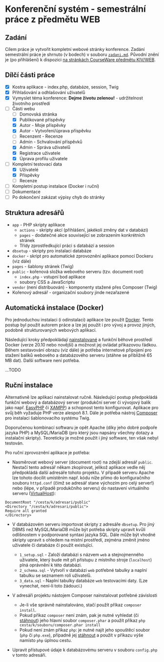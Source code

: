 # Konferenční systém - semestrální práce z předmětu WEB
## Zadání
Cílem práce je vytvořit kompletní webové stránky konference.
Zadání semestrální práce je shrnuto (v bodech)
v souboru [`zadani.md`](zadani.md). Původní znění je (po přihlášení) k dispozici
[na stránkách CourseWare předmětu KIV/WEB](https://courseware.zcu.cz/portal/studium/courseware/kiv/web/samostatna-prace/index.html).

## Dílčí části práce
- [x] Kostra aplikace - index.php, databáze, session, Twig
- [x] Přihlašování a odhlašování uživatelů
- [X] Vymyslet téma konference: **Dejme životu zelenou!** - udržitelnost životního prostředí
- [ ] Části webu
    - [ ] Domovská stránka
    - [X] Publikované příspěvky
    - [X] Autor - Moje příspěvky
    - [X] Autor - Vytvoření/úprava příspěvku
    - [ ] Recenzent - Recenze
    - [ ] Admin - Schvalování příspěvků
    - [X] Admin - Správa uživatelů
    - [X] Registrace uživatele
    - [X] Úprava profilu uživatele
- [ ] Kompletní testovací data
    - [X] Uživatelé
    - [X] Příspěvky
    - [ ] Recenze
- [ ] Kompletní postup instalace (Docker i ruční)
- [ ] Dokumentace
- [ ] Po dokončení zakázat výpisy chyb do stránky

## Struktura adresářů
* `app` - PHP skripty aplikace
	* `actions` - skripty akcí (přihlášení, jakékoli změny dat v databázi)
	* `pages` - dodatečné akce související se zobrazením konkrétních stránek
	* Třídy zprostředkující práci s databází a session
* `dbsetup` - skripty pro instalaci databáze
* `docker` - skript pro automatické zprovoznění aplikace pomocí Dockeru (viz dále)
* `pages` - šablony stránek (Twig)
* `public` - kořenová složka webového serveru (tzv. document root)
    * `index.php` - vstupní bod aplikace
    * soubory CSS a JavaScriptu
* `vendor` (není distribuován) - komponenty stažené přes Composer (Twig)
* Kořenový adresář - organizační soubory jinde nezařazené

## Automatická instalace (Docker)
Pro jednoduchou instalaci (i odinstalaci)
aplikace lze použít [Docker](https://www.docker.com/).
Tento postup byl použit autorem práce a lze jej použít i pro vývoj a provoz
jiných, podobně strukturovaných webových aplikací.

Následující kroky předpokládají
[nainstalované](https://docs.docker.com/engine/install/)
a funkční běhové prostředí Docker (verze 20.10 nebo novější)
a možnost jej ovládat příkazovou řádkou.
Během sestavování obrazu (viz dále) je potřeba internetové připojení
pro stažení balíků webového a databázového serveru
(stáhne se přibližně 65 MB dat).
Další software není potřeba.

...TODO

## Ruční instalace
Alternativně lze aplikaci nainstalovat ručně.
Následující postup předpokládá
funkční webový a databázový server (produkční server či
vývojový balík jako např. [EasyPHP](https://www.easyphp.org/)
či [XAMPP](https://www.apachefriends.org/))
a schopnost tento konfigurovat.
Aplikace pro svůj běh vyžaduje PHP verze alespoň 8.1.
Dále je potřeba nástroj [Composer](https://getcomposer.org/) pro instalaci
šablonovacího systému Twig.

Doporučenou kombinací softwaru je opět Apache (díky jeho dobré podpoře jazyka
PHP) a MySQL/MariaDB (pro který jsou napsány všechny dotazy a instalační skripty).
Teoreticky je možné použít i jiný software, ten však nebyl testován.

Pro ruční zprovoznění aplikace je potřeba:
* Nasměrovat webový server (document root) na zdejší adresář `public`.
Nestačí tento adresář někam zkopírovat, jelikož aplikace vedle něj předpokládá
další adresáře tohoto projektu.
V případě serveru Apache lze tohoto docílit umístěním např. kódu níže
přímo do konfiguračního souboru `httpd.conf`
(čímž se adresář stane výchozím pro celý server!)
nebo (lépe, v případě produkčního serveru) do nastavení virtuálního serveru
([VirtualHost](https://httpd.apache.org/docs/2.4/vhosts/)):
```
DocumentRoot "/cesta/k/adresari/public"
<Directory "/cesta/k/adresari/public">
Require all granted
</Directory>
```

* V databázovém serveru importovat skripty z adresáře `dbsetup`.
Pro jiný DBMS než MySQL/MariaDB může být potřeba skripty upravit
kvůli odlišnostem v podporované syntaxi jazyka SQL.
Dále může být vhodné skripty upravit s ohledem na místní prostředí,
zejména změnit jméno uživatele či databáze či použít existující.
  * `1_setup.sql` - Založí databázi s názvem `web` a stejnojmenného uživatele,
  který bude mít při přístupu z místního stroje (`localhost`) plná
  oprávnění k této databázi.
  * `2_schema.sql` - Vytvoří v databázi `web` potřebné tabulky
  a naplní tabulku se seznamem rolí uživatelů.
  * `3_data.sql` - Naplní tabulky databáze `web` testovacími daty.
  (Lze vynechat, není-li toto žádoucí.)
  
* V adresáři projektu nástojem Composer nainstalovat potřebné závislosti
    * Je-li vše správně nainstalováno, stačí použít příkaz `composer install`.
    * Pokud příkaz `composer` není znám, pak je nutné vyhledat
    (či [stáhnout](https://github.com/composer/composer/releases))
    jeho hlavní soubor `composer.phar`
    a použít příkaz `php cesta/k/souboru/composer.phar install`
    * Pokud není znám příkaz `php`:
    je nutné najít jeho spouštěcí soubor (`php` či `php.exe`),
    případně jej [stáhnout](https://www.php.net/downloads.php)
    a použít v příkazu výše namísto `php` úplnou cestu.

* Upravit přístupové údaje k databázovému serveru v souboru `config.php`
v tomto adresáři.
